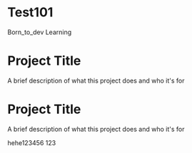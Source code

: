 # Test101
Born_to_dev Learning

# Project Title

A brief description of what this project does and who it's for

# Project Title

A brief description of what this project does and who it's for

hehe123456 123
